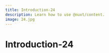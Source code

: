 ```yaml
---
title: Introduction-24
description: Learn how to use @nuxt/content.
image: 24.jpg
---
```


# Introduction-24

<article-image name="24.jpg" alt="サンプル画像"></article-image>

